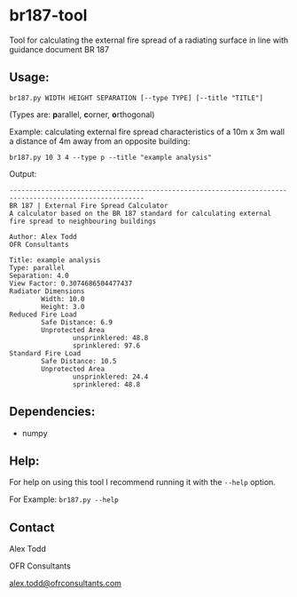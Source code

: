 # br187-tool
Tool for calculating the external fire spread of a radiating surface in line with guidance document BR 187

## Usage:
`br187.py WIDTH HEIGHT SEPARATION [--type TYPE] [--title "TITLE"]`

(Types are: **p**arallel, **c**orner, **o**rthogonal)

Example: calculating external fire spread characteristics of a 10m x 3m wall a distance of 4m away from an opposite building:

`br187.py 10 3 4 --type p --title "example analysis"`

Output:
```
--------------------------------------------------------------------------------------------------------
BR 187 | External Fire Spread Calculator
A calculator based on the BR 187 standard for calculating external fire spread to neighbouring buildings

Author: Alex Todd
OFR Consultants

Title: example analysis
Type: parallel
Separation: 4.0
View Factor: 0.3074686504477437
Radiator Dimensions
        Width: 10.0
        Height: 3.0
Reduced Fire Load
        Safe Distance: 6.9
        Unprotected Area
                unsprinklered: 48.8
                sprinklered: 97.6
Standard Fire Load
        Safe Distance: 10.5
        Unprotected Area
                unsprinklered: 24.4
                sprinklered: 48.8

```

## Dependencies:
- numpy

## Help:
For help on using this tool I recommend running it with the `--help` option.

For Example: `br187.py --help`

## Contact
Alex Todd

OFR Consultants

alex.todd@ofrconsultants.com
